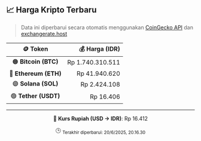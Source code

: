 

<!-- HARGA_KRIPTO -->
## 📈 Harga Kripto Terbaru

> Data ini diperbarui secara otomatis menggunakan [CoinGecko API](https://www.coingecko.com/) dan [exchangerate.host](https://exchangerate.host/)

<div align="center">

| 🪙 Token | 💰 Harga (IDR) |
|:------:|---------------:|
| 🟠 **Bitcoin (BTC)**   | Rp 1.740.310.511 |
| 🔵 **Ethereum (ETH)**  | Rp 41.940.620 |
| 🟣 **Solana (SOL)**    | Rp 2.424.108 |
| 🟢 **Tether (USDT)**   | Rp 16.406 |

---

💱 **Kurs Rupiah (USD → IDR)**: Rp 16.412

🕒 <sub>Terakhir diperbarui: 20/6/2025, 20.16.30</sub>

</div>
<!-- /HARGA_KRIPTO -->